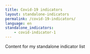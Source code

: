 ```yaml
---
title: Covid-19 indicators
layout: standalone-indicators
permalink: /covid-19-indicators/
language: en
standalone_indicators:
    - covid-indicator-1
---
```

Content for my standalone indicator list
